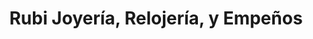---
title: "Rubi Joyería, Relojería, y Empeños"
url: /san-isidro-de-el-general/rubi-joyeria-relojeria-y-empenos/
shop: joyería
---